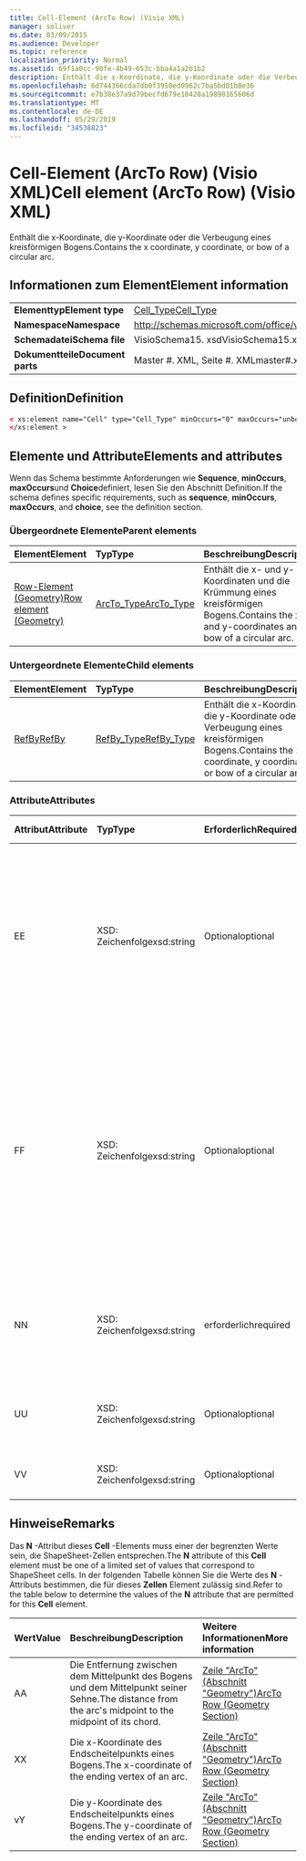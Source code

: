 ```yaml
---
title: Cell-Element (ArcTo Row) (Visio XML)
manager: soliver
ms.date: 03/09/2015
ms.audience: Developer
ms.topic: reference
localization_priority: Normal
ms.assetid: 69f1a0cc-90fe-4b49-653c-bba4a1a2b1b2
description: Enthält die x-Koordinate, die y-Koordinate oder die Verbeugung eines kreisförmigen Bogens.
ms.openlocfilehash: 6d744366cda7db0f3950ed0962c7ba5bd01b8e36
ms.sourcegitcommit: e7b38e37a9d79becfd679e10420a19890165606d
ms.translationtype: MT
ms.contentlocale: de-DE
ms.lasthandoff: 05/29/2019
ms.locfileid: "34538823"
---
```

# <a name="cell-element-arcto-row-visio-xml"></a><span data-ttu-id="616a1-103">Cell-Element (ArcTo Row) (Visio XML)</span><span class="sxs-lookup"><span data-stu-id="616a1-103">Cell element (ArcTo Row) (Visio XML)</span></span>

<span data-ttu-id="616a1-104">Enthält die x-Koordinate, die y-Koordinate oder die Verbeugung eines kreisförmigen Bogens.</span><span class="sxs-lookup"><span data-stu-id="616a1-104">Contains the x coordinate, y coordinate, or bow of a circular arc.</span></span>
  
## <a name="element-information"></a><span data-ttu-id="616a1-105">Informationen zum Element</span><span class="sxs-lookup"><span data-stu-id="616a1-105">Element information</span></span>

|||
|:-----|:-----|
|<span data-ttu-id="616a1-106">**Elementtyp**</span><span class="sxs-lookup"><span data-stu-id="616a1-106">**Element type**</span></span> <br/> |[<span data-ttu-id="616a1-107">Cell_Type</span><span class="sxs-lookup"><span data-stu-id="616a1-107">Cell_Type</span></span>](cell_type-complextypevisio-xml.md) <br/> |
|<span data-ttu-id="616a1-108">**Namespace**</span><span class="sxs-lookup"><span data-stu-id="616a1-108">**Namespace**</span></span> <br/> |http://schemas.microsoft.com/office/visio/2012/main  <br/> |
|<span data-ttu-id="616a1-109">**Schemadatei**</span><span class="sxs-lookup"><span data-stu-id="616a1-109">**Schema file**</span></span> <br/> |<span data-ttu-id="616a1-110">VisioSchema15. xsd</span><span class="sxs-lookup"><span data-stu-id="616a1-110">VisioSchema15.xsd</span></span>  <br/> |
|<span data-ttu-id="616a1-111">**Dokumentteile**</span><span class="sxs-lookup"><span data-stu-id="616a1-111">**Document parts**</span></span> <br/> |<span data-ttu-id="616a1-112">Master #. XML, Seite #. XML</span><span class="sxs-lookup"><span data-stu-id="616a1-112">master#.xml, page#.xml</span></span>  <br/> |
   
## <a name="definition"></a><span data-ttu-id="616a1-113">Definition</span><span class="sxs-lookup"><span data-stu-id="616a1-113">Definition</span></span>

```XML
< xs:element name="Cell" type="Cell_Type" minOccurs="0" maxOccurs="unbounded" >
</xs:element >
```

## <a name="elements-and-attributes"></a><span data-ttu-id="616a1-114">Elemente und Attribute</span><span class="sxs-lookup"><span data-stu-id="616a1-114">Elements and attributes</span></span>

<span data-ttu-id="616a1-115">Wenn das Schema bestimmte Anforderungen wie **Sequence**, **minOccurs**, **maxOccurs**und **Choice**definiert, lesen Sie den Abschnitt Definition.</span><span class="sxs-lookup"><span data-stu-id="616a1-115">If the schema defines specific requirements, such as **sequence**, **minOccurs**, **maxOccurs**, and **choice**, see the definition section.</span></span> 
  
### <a name="parent-elements"></a><span data-ttu-id="616a1-116">Übergeordnete Elemente</span><span class="sxs-lookup"><span data-stu-id="616a1-116">Parent elements</span></span>

|<span data-ttu-id="616a1-117">**Element**</span><span class="sxs-lookup"><span data-stu-id="616a1-117">**Element**</span></span>|<span data-ttu-id="616a1-118">**Typ**</span><span class="sxs-lookup"><span data-stu-id="616a1-118">**Type**</span></span>|<span data-ttu-id="616a1-119">**Beschreibung**</span><span class="sxs-lookup"><span data-stu-id="616a1-119">**Description**</span></span>|
|:-----|:-----|:-----|
|[<span data-ttu-id="616a1-120">Row-Element (Geometry)</span><span class="sxs-lookup"><span data-stu-id="616a1-120">Row element (Geometry)</span></span>](row-element-geometry-sectionvisio-xml.md) <br/> |[<span data-ttu-id="616a1-121">ArcTo_Type</span><span class="sxs-lookup"><span data-stu-id="616a1-121">ArcTo_Type</span></span>](arcto_type-complextypevisio-xml.md) <br/> |<span data-ttu-id="616a1-122">Enthält die x- und y-Koordinaten und die Krümmung eines kreisförmigen Bogens.</span><span class="sxs-lookup"><span data-stu-id="616a1-122">Contains the x- and y-coordinates and bow of a circular arc.</span></span>  <br/> |
   
### <a name="child-elements"></a><span data-ttu-id="616a1-123">Untergeordnete Elemente</span><span class="sxs-lookup"><span data-stu-id="616a1-123">Child elements</span></span>

|<span data-ttu-id="616a1-124">**Element**</span><span class="sxs-lookup"><span data-stu-id="616a1-124">**Element**</span></span>|<span data-ttu-id="616a1-125">**Typ**</span><span class="sxs-lookup"><span data-stu-id="616a1-125">**Type**</span></span>|<span data-ttu-id="616a1-126">**Beschreibung**</span><span class="sxs-lookup"><span data-stu-id="616a1-126">**Description**</span></span>|
|:-----|:-----|:-----|
|[<span data-ttu-id="616a1-127">RefBy</span><span class="sxs-lookup"><span data-stu-id="616a1-127">RefBy</span></span>](refby-element-cell_type-complextypevisio-xml.md) <br/> |[<span data-ttu-id="616a1-128">RefBy_Type</span><span class="sxs-lookup"><span data-stu-id="616a1-128">RefBy_Type</span></span>](refby_type-complextypevisio-xml.md) <br/> |<span data-ttu-id="616a1-129">Enthält die x-Koordinate, die y-Koordinate oder die Verbeugung eines kreisförmigen Bogens.</span><span class="sxs-lookup"><span data-stu-id="616a1-129">Contains the x coordinate, y coordinate, or bow of a circular arc.</span></span>  <br/> |
   
### <a name="attributes"></a><span data-ttu-id="616a1-130">Attribute</span><span class="sxs-lookup"><span data-stu-id="616a1-130">Attributes</span></span>

|<span data-ttu-id="616a1-131">**Attribut**</span><span class="sxs-lookup"><span data-stu-id="616a1-131">**Attribute**</span></span>|<span data-ttu-id="616a1-132">**Typ**</span><span class="sxs-lookup"><span data-stu-id="616a1-132">**Type**</span></span>|<span data-ttu-id="616a1-133">**Erforderlich**</span><span class="sxs-lookup"><span data-stu-id="616a1-133">**Required**</span></span>|<span data-ttu-id="616a1-134">**Beschreibung**</span><span class="sxs-lookup"><span data-stu-id="616a1-134">**Description**</span></span>|<span data-ttu-id="616a1-135">**Mögliche Werte**</span><span class="sxs-lookup"><span data-stu-id="616a1-135">**Possible values**</span></span>|
|:-----|:-----|:-----|:-----|:-----|
|<span data-ttu-id="616a1-136">E</span><span class="sxs-lookup"><span data-stu-id="616a1-136">E</span></span>  <br/> |<span data-ttu-id="616a1-137">XSD: Zeichenfolge</span><span class="sxs-lookup"><span data-stu-id="616a1-137">xsd:string</span></span>  <br/> |<span data-ttu-id="616a1-138">Optional</span><span class="sxs-lookup"><span data-stu-id="616a1-138">optional</span></span>  <br/> |<span data-ttu-id="616a1-139">Gibt an, dass die Formel zu einem Fehler ausgewertet wird.</span><span class="sxs-lookup"><span data-stu-id="616a1-139">Indicates that the formula evaluates to an error.</span></span> <span data-ttu-id="616a1-140">Der Wert von **E** ist der aktuelle Wert (eine Fehler Meldungszeichenfolge); der Wert des **V** -Attributs ist der letzte gültige Wert.</span><span class="sxs-lookup"><span data-stu-id="616a1-140">The value of **E** is the current value (an error message string); the value of the **V** attribute is the last valid value.</span></span>  <br/> |<span data-ttu-id="616a1-141">Eine Fehler Meldungszeichenfolge.</span><span class="sxs-lookup"><span data-stu-id="616a1-141">An error message string.</span></span>  <br/> |
|<span data-ttu-id="616a1-142">F</span><span class="sxs-lookup"><span data-stu-id="616a1-142">F</span></span>  <br/> |<span data-ttu-id="616a1-143">XSD: Zeichenfolge</span><span class="sxs-lookup"><span data-stu-id="616a1-143">xsd:string</span></span>  <br/> |<span data-ttu-id="616a1-144">Optional</span><span class="sxs-lookup"><span data-stu-id="616a1-144">optional</span></span>  <br/> | <span data-ttu-id="616a1-145">Stellt die Formel des Elements dar.</span><span class="sxs-lookup"><span data-stu-id="616a1-145">Represents the element's formula.</span></span> <span data-ttu-id="616a1-146">Dieses Attribut kann eine der folgenden Zeichenfolgen enthalten:</span><span class="sxs-lookup"><span data-stu-id="616a1-146">This attribute can contain one of the following strings:</span></span>  <br/>  <span data-ttu-id="616a1-147">"(eine Formel)", wenn die Formel lokal vorhanden ist</span><span class="sxs-lookup"><span data-stu-id="616a1-147">'(some formula)' if the formula exists locally</span></span>  <br/>  <span data-ttu-id="616a1-148">`No Formula`Wenn die Formel lokal gelöscht oder blockiert wird</span><span class="sxs-lookup"><span data-stu-id="616a1-148">`No Formula` if the formula is locally deleted or blocked</span></span>  <br/>  <span data-ttu-id="616a1-149">`Inh`, wenn die Formel vererbt wird.</span><span class="sxs-lookup"><span data-stu-id="616a1-149">`Inh` if the formula is inherited.</span></span>  <br/> |<span data-ttu-id="616a1-150">Eine Formel.</span><span class="sxs-lookup"><span data-stu-id="616a1-150">A formula.</span></span>  <br/> |
|<span data-ttu-id="616a1-151">N</span><span class="sxs-lookup"><span data-stu-id="616a1-151">N</span></span>  <br/> |<span data-ttu-id="616a1-152">XSD: Zeichenfolge</span><span class="sxs-lookup"><span data-stu-id="616a1-152">xsd:string</span></span>  <br/> |<span data-ttu-id="616a1-153">erforderlich</span><span class="sxs-lookup"><span data-stu-id="616a1-153">required</span></span>  <br/> |<span data-ttu-id="616a1-154">Stellt den Namen der ShapeSheet-Zelle dar.</span><span class="sxs-lookup"><span data-stu-id="616a1-154">Represents the name of the ShapeSheet cell.</span></span>  <br/> |<span data-ttu-id="616a1-155">Der Name der ShapeSheet-Zelle.</span><span class="sxs-lookup"><span data-stu-id="616a1-155">The name of the ShapeSheet cell.</span></span>  <br/> <span data-ttu-id="616a1-156">Weitere Informationen finden Sie im Abschnitt "Hinweise" weiter unten.</span><span class="sxs-lookup"><span data-stu-id="616a1-156">See the Remarks section below.</span></span>  <br/> |
|<span data-ttu-id="616a1-157">U</span><span class="sxs-lookup"><span data-stu-id="616a1-157">U</span></span>  <br/> |<span data-ttu-id="616a1-158">XSD: Zeichenfolge</span><span class="sxs-lookup"><span data-stu-id="616a1-158">xsd:string</span></span>  <br/> |<span data-ttu-id="616a1-159">Optional</span><span class="sxs-lookup"><span data-stu-id="616a1-159">optional</span></span>  <br/> |<span data-ttu-id="616a1-160">Stellt eine Maßeinheit dar, bei der es sich bei der Standardeinstellung um DL handelt.</span><span class="sxs-lookup"><span data-stu-id="616a1-160">Represents a unit of measure The default is DL.</span></span>  <br/> |<span data-ttu-id="616a1-161">Die Einheiten der Zelle.</span><span class="sxs-lookup"><span data-stu-id="616a1-161">The units of the cell.</span></span>  <br/> |
|<span data-ttu-id="616a1-162">V</span><span class="sxs-lookup"><span data-stu-id="616a1-162">V</span></span>  <br/> |<span data-ttu-id="616a1-163">XSD: Zeichenfolge</span><span class="sxs-lookup"><span data-stu-id="616a1-163">xsd:string</span></span>  <br/> |<span data-ttu-id="616a1-164">Optional</span><span class="sxs-lookup"><span data-stu-id="616a1-164">optional</span></span>  <br/> |<span data-ttu-id="616a1-165">Stellt den Wert der Zelle dar.</span><span class="sxs-lookup"><span data-stu-id="616a1-165">Represents the value of the cell.</span></span>  <br/> |<span data-ttu-id="616a1-166">Der Wert der ShapeSheet-Zelle.</span><span class="sxs-lookup"><span data-stu-id="616a1-166">The value of the ShapeSheet cell.</span></span>  <br/> |
   
## <a name="remarks"></a><span data-ttu-id="616a1-167">Hinweise</span><span class="sxs-lookup"><span data-stu-id="616a1-167">Remarks</span></span>

<span data-ttu-id="616a1-168">Das **N** -Attribut dieses **Cell** -Elements muss einer der begrenzten Werte sein, die ShapeSheet-Zellen entsprechen.</span><span class="sxs-lookup"><span data-stu-id="616a1-168">The **N** attribute of this **Cell** element must be one of a limited set of values that correspond to ShapeSheet cells.</span></span> <span data-ttu-id="616a1-169">In der folgenden Tabelle können Sie die Werte des **N** -Attributs bestimmen, die für dieses **Zellen** Element zulässig sind.</span><span class="sxs-lookup"><span data-stu-id="616a1-169">Refer to the table below to determine the values of the **N** attribute that are permitted for this **Cell** element.</span></span> 
  
|<span data-ttu-id="616a1-170">**Wert**</span><span class="sxs-lookup"><span data-stu-id="616a1-170">**Value**</span></span>|<span data-ttu-id="616a1-171">**Beschreibung**</span><span class="sxs-lookup"><span data-stu-id="616a1-171">**Description**</span></span>|<span data-ttu-id="616a1-172">**Weitere Informationen**</span><span class="sxs-lookup"><span data-stu-id="616a1-172">**More information**</span></span>|
|:-----|:-----|:-----|
|<span data-ttu-id="616a1-173">A</span><span class="sxs-lookup"><span data-stu-id="616a1-173">A</span></span>  <br/> |<span data-ttu-id="616a1-174">Die Entfernung zwischen dem Mittelpunkt des Bogens und dem Mittelpunkt seiner Sehne.</span><span class="sxs-lookup"><span data-stu-id="616a1-174">The distance from the arc's midpoint to the midpoint of its chord.</span></span>  <br/> |[<span data-ttu-id="616a1-175">Zeile "ArcTo" (Abschnitt "Geometry")</span><span class="sxs-lookup"><span data-stu-id="616a1-175">ArcTo Row (Geometry Section)</span></span>](arcto-row-geometry-section.md) <br/> |
|<span data-ttu-id="616a1-176">X</span><span class="sxs-lookup"><span data-stu-id="616a1-176">X</span></span>  <br/> |<span data-ttu-id="616a1-177">Die x-Koordinate des Endscheitelpunkts eines Bogens.</span><span class="sxs-lookup"><span data-stu-id="616a1-177">The x-coordinate of the ending vertex of an arc.</span></span>  <br/> |[<span data-ttu-id="616a1-178">Zeile "ArcTo" (Abschnitt "Geometry")</span><span class="sxs-lookup"><span data-stu-id="616a1-178">ArcTo Row (Geometry Section)</span></span>](arcto-row-geometry-section.md) <br/> |
|<span data-ttu-id="616a1-179">v</span><span class="sxs-lookup"><span data-stu-id="616a1-179">Y</span></span>  <br/> |<span data-ttu-id="616a1-180">Die y-Koordinate des Endscheitelpunkts eines Bogens.</span><span class="sxs-lookup"><span data-stu-id="616a1-180">The y-coordinate of the ending vertex of an arc.</span></span>  <br/> |[<span data-ttu-id="616a1-181">Zeile "ArcTo" (Abschnitt "Geometry")</span><span class="sxs-lookup"><span data-stu-id="616a1-181">ArcTo Row (Geometry Section)</span></span>](arcto-row-geometry-section.md) <br/> |
   

